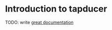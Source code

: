 # Introduction to tapducer

TODO: write [great documentation](http://jacobian.org/writing/what-to-write/)
